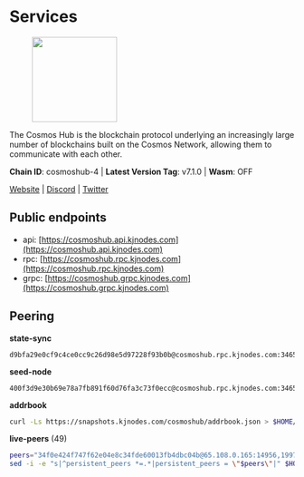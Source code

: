 # Services

<figure><img src="https://raw.githubusercontent.com/kj89/testnet_manuals/main/pingpub/logos/cosmoshub.png" width="150" alt=""><figcaption></figcaption></figure>

The Cosmos Hub is the blockchain protocol underlying an  increasingly large number of blockchains built on the  Cosmos Network, allowing them to communicate with each other.

**Chain ID**: cosmoshub-4 | **Latest Version Tag**: v7.1.0 | **Wasm**: OFF

[Website](https://hub.cosmos.network) | [Discord](https://discord.gg/cosmosnetwork) | [Twitter](https://twitter.com/cosmoshub)


## Public endpoints

* api: [https://cosmoshub.api.kjnodes.com](https://cosmoshub.api.kjnodes.com)
* rpc: [https://cosmoshub.rpc.kjnodes.com](https://cosmoshub.rpc.kjnodes.com)
* grpc: [https://cosmoshub.grpc.kjnodes.com](https://cosmoshub.grpc.kjnodes.com)

## Peering

**state-sync**

```text
d9bfa29e0cf9c4ce0cc9c26d98e5d97228f93b0b@cosmoshub.rpc.kjnodes.com:34656
```

**seed-node**

```text
400f3d9e30b69e78a7fb891f60d76fa3c73f0ecc@cosmoshub.rpc.kjnodes.com:34659
```

**addrbook**
```bash
curl -Ls https://snapshots.kjnodes.com/cosmoshub/addrbook.json > $HOME/.gaia/config/addrbook.json
```

**live-peers** (49)
```bash
peers="34f0e424f747f62e04e8c34fde60013fb4dbc04b@65.108.0.165:14956,1997e68bf205bedeed0c4723786bf03464987dc1@77.87.108.21:26656,d9bfa29e0cf9c4ce0cc9c26d98e5d97228f93b0b@65.109.88.38:34656,8dc4fd0007c74bdf4b7ee1e5a3ab68161cc8f845@142.132.208.213:26656,1d02b4300c6b6fd1123a20502f0b3c0ce3b73654@88.198.16.9:26656,daa6d8314246ad65037a48ec2e2266eeea9d46f8@154.53.63.50:26656,7b8ab74fa7c3cc10b203b990abfc86e1a0b82a79@34.254.201.211:26656,213857e741833d17275ea559bb2d0342398cec99@35.245.206.45:26656,241b17dba97a2ed3c3747d12781fb86c9706e2d4@89.58.27.86:26656,6ea2ef7d3dd5d6967708a0b31eed85ba090a90a1@65.108.121.190:12010,e829d4764a5cecc44b3414777853b34407b36601@185.16.39.179:26656,d9dbd30f7e9ae99dc05645f48f4637c2f4a14645@34.107.9.71:26656,9d048653fa4d98e6c0760ed0c54ad2d257ba46df@65.108.137.34:26656,44594a57ce538a21f8558bcb1c9ce560ad879e3e@15.235.114.84:26656,39f68cf5744a881ea73023bf4e02db36390cfb1f@146.190.59.8:26090,b533749dfe0dc09eff1dfb2adf83108f9125ee1c@162.55.97.111:26656,344d87e04fdf04be760da5069a59d9a489b886a6@52.14.44.1:26656,b79e1d3a621bdafd3a8d9a49dff8f4737d0bedc9@52.73.168.104:26656,e0ab6c5cc86959853f499236b8297344802ac5f4@5.161.139.201:26656,7fc1293989017ab414e5afb6f9715762a29b53ee@3.253.17.159:26656,84cc83cd09a974a234a3fdb5bb4fd46fd856f8ec@142.132.135.239:26656,dff07399aeadf3f1b6edfac07f92a238112d3036@93.189.30.120:26656,27fd86d5799a0f668e50fd73810fe92e8ec116bd@142.132.146.166:26656,b3663019968de0e9d9419eb12d96ae2977da9474@15.235.50.143:26656,c7a1d95db766b57bbea36ad1db1fc3cb41857fc8@86.111.48.38:26656,ac1b200a18edba2cc1748c037f26d3cdea794541@35.189.171.215:26656,dea13e7232642331360d4387b0ab106b014092d4@116.202.236.59:26656,2441e90fcb341fcd5bebec15b54e346cdca64a9b@135.148.123.8:14956,58b54d8cfdc0c634ed592e2c008705791253ebbb@172.93.214.10:26656,f8ae898b130457bbbf05fd3d2e9ca4559bd528fd@37.120.245.157:26656,762175c3ae976cc93d28a151a8551c1a0018f32d@20.48.28.69:26656,1cce99042f884d669e7287e3e362bff8e385c63e@46.4.79.183:26726,1da54d20c7339713f1d6d28dd2117087dd33d0ca@154.53.32.78:26656,c1e437f73b8889b78ea34981e7c349157ad80284@107.135.15.66:26656,6b4a6e35c5329b07f23662c683e24b262dd10b5e@195.189.96.115:26656,ba3bacc714817218562f743178228f23678b2873@34.141.15.99:26656,d5bf4870659c1d47f008691a64f970a56f0adb3c@80.190.132.234:56656,c03593feca52899e9cc38ae0fed671fb96ab0bba@52.203.105.100:26656,bc737531d441cf2e41dfa70f822a9a06440e3df1@220.85.113.37:26656,32bdba6ced12cdf2e534566e6c3d66ee2f7ef494@84.244.95.229:26656,5dde13b98a2f69f54e0d5e3384fdc903bbb2dc30@172.93.214.11:26656,dd53fa5cfb6a604feb80860d47506d0dd84baa12@142.132.210.234:26656,26ac129d380e7010473dfeda9c84bf25450c711f@91.239.56.4:26656,56783b7e98eed68ec8af791248154f3cc53056d1@34.159.35.95:26656,aa70e2cc756b8dd9e265e578197d3049d67d731f@93.189.30.109:26656,4ddba29a7dfa740a4edeb5c620c963f67f951e1d@5.9.72.212:2000,73c2a86cc0d4b51c81bd0e36cee69f1731bcda0d@23.88.69.157:26656,9c116194f25fd0d146019f171ef0f49904dcc586@167.86.98.230:26656,d1e39378054215be020e22f0342e272f5224cf75@146.190.46.145:30196"
sed -i -e "s|^persistent_peers *=.*|persistent_peers = \"$peers\"|" $HOME/.gaia/config/config.toml
```
